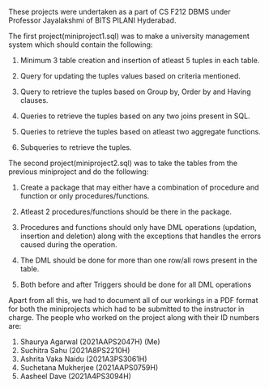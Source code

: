 These projects were undertaken as a part of CS F212 DBMS under Professor Jayalakshmi of BITS PILANI Hyderabad.

The first project(miniproject1.sql) was to make a university management system which should contain the following:

1. Minimum 3 table creation and insertion of atleast 5 tuples in each table.

2. Query for updating the tuples values based on criteria mentioned.
   
3. Query to retrieve the tuples based on Group by, Order by and Having clauses.
   
4. Queries to retrieve the tuples based on any two joins present in SQL.
   
5. Queries to retrieve the tuples based on atleast two aggregate functions.
    
6. Subqueries to retrieve the tuples.

The second project(miniproject2.sql) was to take the tables from the previous miniproject and do the following:

1. Create a package that may either have a combination of procedure and function or only procedures/functions.
 
2. Atleast 2 procedures/functions should be there in the package.

3. Procedures and functions should only have DML operations (updation, insertion and deletion) along with the exceptions that handles the errors caused during the operation.
   
4. The DML should be done for more than one row/all rows present in the table.

5. Both before and after Triggers should be done for all DML operations

Apart from all this, we had to document all of our workings in a PDF format for both the miniprojects which had to be submitted to the instructor in charge. The people who worked on the project along with their ID numbers are:

1. Shaurya Agarwal (2021AAPS2047H) (Me)
2. Suchitra Sahu (2021A8PS2210H)
3. Ashrita Vaka Naidu (2021A3PS3061H)
4. Suchetana Mukherjee (2021AAPS0759H)
5. Aasheel Dave (2021A4PS3094H)
